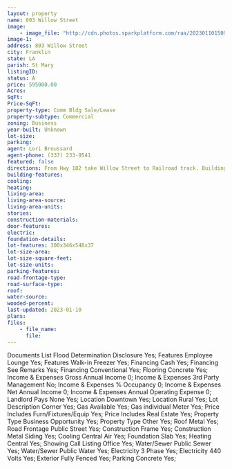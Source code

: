 ```yaml
---
layout: property
name: 803 Willow Street 
image:
    - image_file: "http://cdn.photos.sparkplatform.com/raa/20230110150921977072000000.jpg"
image-1:
address: 803 Willow Street
city: Franklin
state: LA
parish: St Mary
listingID: 
status: A
price: 595000.00
Acres: 
SqFt: 
Price-SqFt: 
property-type: Comm Bldg Sale/Lease
property-subtype: Commercial
zoning: Business
year-built: Unknown
lot-size: 
parking: 
agent: Lori Broussard
agent-phone: (337) 233-9541
featured: false
directions: From Hwy 182 take Willow Street to Railroad track. Building will be on your Left.
building-features: 
cooling: 
heating: 
living-area: 
living-area-source: 
living-area-units: 
stories: 
construction-materials: 
door-features: 
electric: 
foundation-details: 
lot-features: 300x346x548x37
lot-size-area: 
lot-size-square-feet: 
lot-size-units: 
parking-features: 
road-frontage-type: 
road-surface-type: 
roof: 
water-source: 
wooded-percent: 
last-updated: 2023-01-10
plans: 
files:
    - file_name:
      file:
---
```

Documents List	Flood Determination Disclosure	Yes;
Features	Employee Lounge	Yes;
Features	Walk-in Freezer	Yes;
Financing	Cash	Yes;
Financing	See Remarks	Yes;
Financing	Conventional	Yes;
Flooring	Concrete	Yes;
Income & Expenses	Gross Annual Income	0;
Income & Expenses	3rd Party Management	No;
Income & Expenses	% Occupancy	0;
Income & Expenses	Net Annual Income	0;
Income & Expenses	Annual Operating Expense	0;
Landlord Pays	None	Yes;
Location	Downtown	Yes;
Location	Rural	Yes;
Lot Description	Corner	Yes;
Gas	Available	Yes;
Gas	individual Meter	Yes;
Price Includes	Furn/Fixtures/Equip	Yes;
Price Includes	Real Estate	Yes;
Property Type	Business Opportunity	Yes;
Property Type	Other	Yes;
Roof	Metal	Yes;
Road Frontage	Public Street	Yes;
Construction	Frame	Yes;
Construction	Metal Siding	Yes;
Cooling	Central Air	Yes;
Foundation	Slab	Yes;
Heating	Central	Yes;
Showing	Call Listing Office	Yes;
Water/Sewer	Public Sewer	Yes;
Water/Sewer	Public Water	Yes;
Electricity	3 Phase	Yes;
Electricity	440 Volts	Yes;
Exterior	Fully Fenced	Yes;
Parking	Concrete	Yes;

